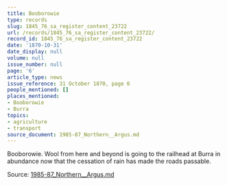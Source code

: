 ```yaml
---
title: Booborowie
type: records
slug: 1845_76_sa_register_content_23722
url: /records/1845_76_sa_register_content_23722/
record_id: 1845_76_sa_register_content_23722
date: '1870-10-31'
date_display: null
volume: null
issue_number: null
page: '6'
article_type: news
issue_reference: 31 October 1870, page 6
people_mentioned: []
places_mentioned:
- Booborowie
- Burra
topics:
- agriculture
- transport
source_document: 1985-87_Northern__Argus.md
---
```


Booborowie.  Wool from here and beyond is going to the railhead at Burra in abundance now that the cessation of rain has made the roads passable.

Source: [1985-87_Northern__Argus.md](/downloads/markdown/1985-87_Northern__Argus.md)
